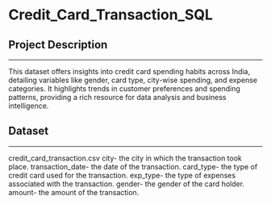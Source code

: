 # Credit_Card_Transaction_SQL

Project Description
---------------------------
---------------------------
This dataset offers insights into credit card spending habits across India, detailing variables like gender, card type, city-wise spending, and expense categories. It highlights trends in customer preferences and spending patterns, providing a rich resource for data analysis and business intelligence.

Dataset
----------
---------
credit_card_transaction.csv
city- the city in which the transaction took place.
transaction_date- the date of the transaction.
card_type- the type of credit card used for the transaction.
exp_type- the type of expenses associated with the transaction.
gender- the gender of the card holder.
amount- the amount of the transaction.
